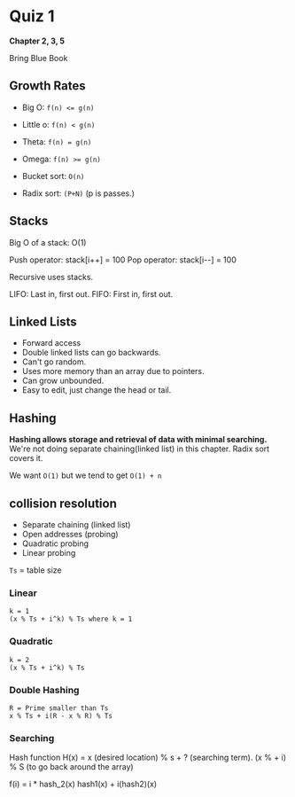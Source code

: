 # Quiz 1
**Chapter 2, 3, 5**

Bring Blue Book

## Growth Rates
* Big O: `f(n) <= g(n)`
* Little o: `f(n) < g(n)`
* Theta: `f(n) = g(n)`
* Omega: `f(n) >= g(n)`

* Bucket sort: `O(n)`
* Radix sort: `(P+N)` (p is passes.)

## Stacks
Big O of a stack: O(1)

Push operator: stack[i++] = 100
Pop operator: stack[i--] = 100

Recursive uses stacks.

LIFO: Last in, first out.
FIFO: First in, first out.

## Linked Lists
* Forward access
* Double linked lists can go backwards.
* Can't go random.
* Uses more memory than an array due to pointers.
* Can grow unbounded.
* Easy to edit, just change the head or tail.


## Hashing
**Hashing allows storage and retrieval of data with minimal searching.** We're not doing separate chaining(linked list) in this chapter. Radix sort covers it.

We want `O(1)` but we tend to get `O(1) + n`

## collision resolution
* Separate chaining (linked list)
* Open addresses (probing)
* Quadratic probing
* Linear probing

`Ts` = table size
### Linear
```
k = 1
(x % Ts + i^k) % Ts where k = 1
```

### Quadratic
```
k = 2
(x % Ts + i^k) % Ts
```

### Double Hashing
```
R = Prime smaller than Ts
x % Ts + i(R - x % R) % Ts
```

### Searching
Hash function H(x) = x (desired location) % s + ? (searching term).
(x % + i) % S (to go back around the array)

f(i) = i * hash_2(x)
hash1(x) + i(hash2)(x)




